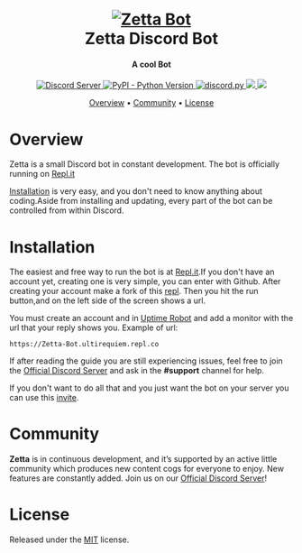 <h1 align="center">
  <br>
  <a href="https://github.com/UltiRequiem/Zetta-Discord-Bot"><img src="https://user-images.githubusercontent.com/71897736/110134281-35be5100-7d9b-11eb-9290-983df90e7dec.jpg" alt="Zetta Bot"></a>
  <br>
  Zetta Discord Bot
  <br>
</h1>

<h4 align="center">A cool Bot</h4>

<p align="center">
  <a href="https://discord.gg/bMUT8bhBCz">
    <img src="https://img.shields.io/discord/591914197219016707.svg?label=&logo=discord&logoColor=ffffff&color=7389D8&labelColor=6A7EC2" alt="Discord Server">
  </a>

  <a href="https://www.python.org/downloads">
    <img alt="PyPI - Python Version" src="https://img.shields.io/pypi/pyversions/Red-Discordbot">
  </a>
  <a href="https://github.com/Rapptz/discord.py">
     <img src="https://img.shields.io/badge/discord-py-blue.svg" alt="discord.py">
  </a>
  
   <a href="http://makeapullrequest.com">
    <img src="https://img.shields.io/badge/PRs-welcome-brightgreen.svg">
  </a>
  
  <a href="https://ultirequiem.github.io/Zetta-Discord-Bot">
    <img src="https://img.shields.io/website-up-down-green-red/http/shields.io.svg">
  </a>
  
</p>

<p align="center">
  <a href="#overview">Overview</a>
  •
  <a href="#community">Community</a>
  •
  <a href="#license">License</a>
</p>

# Overview
Zetta is a small Discord bot in constant development.
The bot is officially running on [Repl.it](https://repl.it)


[Installation](#installation) is very easy, and you don't need to know anything about coding.Aside
from installing and updating, every part of the bot can be controlled from within Discord.

# Installation
The easiest and free way to run the bot is at [Repl.it](https://repl.it).If you don't have an account yet, creating one is very simple, you can enter with Github.
After creating your account make a fork of this [repl](https://repl.it/@UltiRequiem/Zetta-Bot).
Then you hit the run button,and on the left side of the screen shows a url.

You must create an account and in [Uptime Robot](https://uptimerobot.com) and add a monitor with the url that your reply shows you. Example of url:
```
https://Zetta-Bot.ultirequiem.repl.co
```
If after reading the guide you are still experiencing issues, feel free to join the
[Official Discord Server](https://discord.gg/bMUT8bhBCz) and ask in the **#support** channel for help.

If you don't want to do all that and you just want the bot on your server you can use this [invite](https://gg.gg/zetta).

# Community
**Zetta** is in continuous development, and it’s supported by an active little community which produces new content cogs for everyone to enjoy.
New features are constantly added.
Join us on our [Official Discord Server](https://discord.gg/bMUT8bhBCz)!

# License
Released under the [MIT](./LICENSE) license.

